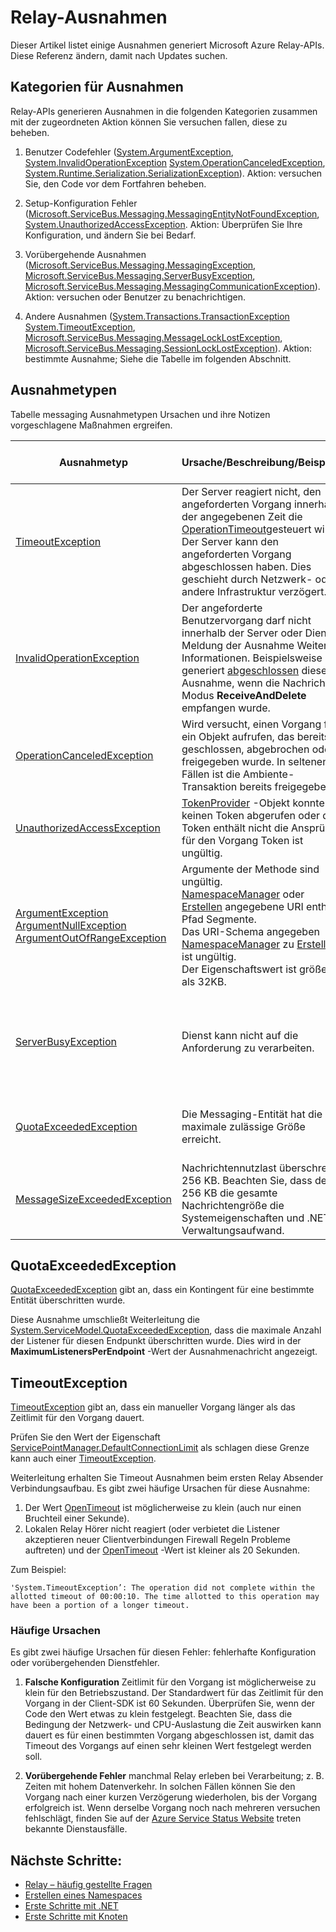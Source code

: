 <properties 
    pageTitle="Relay Ausnahmen | Microsoft Azure"
    description="Liste der Relay-Ausnahmen und vorgeschlagene Aktionen."
    services="service-bus"
    documentationCenter="na"
    authors="jtaubensee"
    manager="timlt"
    editor="tysonn" />
<tags 
    ms.service="service-bus"
    ms.devlang="na"
    ms.topic="article"
    ms.tgt_pltfrm="na"
    ms.workload="na"
    ms.date="10/28/2016"
    ms.author="jotaub" />

# <a name="relay-exceptions"></a>Relay-Ausnahmen

Dieser Artikel listet einige Ausnahmen generiert Microsoft Azure Relay-APIs. Diese Referenz ändern, damit nach Updates suchen.

## <a name="exception-categories"></a>Kategorien für Ausnahmen

Relay-APIs generieren Ausnahmen in die folgenden Kategorien zusammen mit der zugeordneten Aktion können Sie versuchen fallen, diese zu beheben.

1.  Benutzer Codefehler ([System.ArgumentException](https://msdn.microsoft.com/library/system.argumentexception.aspx), [System.InvalidOperationException](https://msdn.microsoft.com/library/system.invalidoperationexception.aspx) [System.OperationCanceledException](https://msdn.microsoft.com/library/system.operationcanceledexception.aspx), [System.Runtime.Serialization.SerializationException](https://msdn.microsoft.com/library/system.runtime.serialization.serializationexception.aspx)). Aktion: versuchen Sie, den Code vor dem Fortfahren beheben.

2.  Setup-Konfiguration Fehler ([Microsoft.ServiceBus.Messaging.MessagingEntityNotFoundException](https://msdn.microsoft.com/library/azure/microsoft.servicebus.messaging.messagingentitynotfoundexception.aspx), [System.UnauthorizedAccessException](https://msdn.microsoft.com/library/system.unauthorizedaccessexception.aspx). Aktion: Überprüfen Sie Ihre Konfiguration, und ändern Sie bei Bedarf.

3.  Vorübergehende Ausnahmen ([Microsoft.ServiceBus.Messaging.MessagingException](https://msdn.microsoft.com/library/azure/microsoft.servicebus.messaging.messagingexception.aspx), [Microsoft.ServiceBus.Messaging.ServerBusyException](https://msdn.microsoft.com/library/azure/microsoft.servicebus.messaging.serverbusyexception.aspx), [Microsoft.ServiceBus.Messaging.MessagingCommunicationException](https://msdn.microsoft.com/library/azure/microsoft.servicebus.messaging.messagingcommunicationexception.aspx)). Aktion: versuchen oder Benutzer zu benachrichtigen.

4.  Andere Ausnahmen ([System.Transactions.TransactionException](https://msdn.microsoft.com/library/system.transactions.transactionexception.aspx) [System.TimeoutException](https://msdn.microsoft.com/library/system.timeoutexception.aspx), [Microsoft.ServiceBus.Messaging.MessageLockLostException](https://msdn.microsoft.com/library/azure/microsoft.servicebus.messaging.messagelocklostexception.aspx), [Microsoft.ServiceBus.Messaging.SessionLockLostException](https://msdn.microsoft.com/library/azure/microsoft.servicebus.messaging.sessionlocklostexception.aspx)). Aktion: bestimmte Ausnahme; Siehe die Tabelle im folgenden Abschnitt. 

## <a name="exception-types"></a>Ausnahmetypen

Tabelle messaging Ausnahmetypen Ursachen und ihre Notizen vorgeschlagene Maßnahmen ergreifen.

| **Ausnahmetyp**                                                                                                                                                                                                                                                                                | **Ursache/Beschreibung/Beispiele**                                                                                                                                                                                                                                                                                                                                                                                                                                                                                                                                                                                                                 | **Empfohlene Aktion**                                                                                                                                                                                                                                                                                                                                                                                                          | **Beachten Sie bei der automatischen/sofortige Wiederholung**                                                                                             |
|-----------------------------------------------------------------------------------------------------------------------------------------------------------------------------------------------------------------------------------------------------------------------------------------------|--------------------------------------------------------------------------------------------------------------------------------------------------------------------------------------------------------------------------------------------------------------------------------------------------------------------------------------------------------------------------------------------------------------------------------------------------------------------------------------------------------------------------------------------------------------------------------------------------------------------------------------------|---------------------------------------------------------------------------------------------------------------------------------------------------------------------------------------------------------------------------------------------------------------------------------------------------------------------------------------------------------------------------------------------------------------------------|-------------------------------------------------------------------------------------------------------------------------------|
| [TimeoutException](https://msdn.microsoft.com/library/system.timeoutexception.aspx)                                                                                                                                                                                                           | Der Server reagiert nicht, den angeforderten Vorgang innerhalb der angegebenen Zeit die [OperationTimeout](https://msdn.microsoft.com/library/azure/microsoft.servicebus.messaging.messagingfactorysettings.operationtimeout.aspx)gesteuert wird. Der Server kann den angeforderten Vorgang abgeschlossen haben. Dies geschieht durch Netzwerk- oder andere Infrastruktur verzögert.                                                                                                                                                                                                                                                                   | Überprüfen des Systemstatus für Konsistenz und ggf. wiederholen. [Timeout Ausnahmen](#timeoutexception)anzeigen                                                                                                                                                                                                                                                                                                                                                           | In einigen Fällen möglicherweise wiederholen Hilfe; Wiederholungslogik Code hinzufügen.                                                                      |
| [InvalidOperationException](https://msdn.microsoft.com/library/system.invalidoperationexception.aspx)                                                                                                                                                                                         | Der angeforderte Benutzervorgang darf nicht innerhalb der Server oder Dienst. Meldung der Ausnahme Weitere Informationen. Beispielsweise generiert [abgeschlossen](https://msdn.microsoft.com/library/azure/microsoft.servicebus.messaging.brokeredmessage.complete.aspx) diese Ausnahme, wenn die Nachricht im Modus **ReceiveAndDelete** empfangen wurde.                                                                                                                                                                                                                                                                                                     | Überprüfen Sie den Code und die Dokumentation. Stellen Sie sicher, dass der Vorgang gültig ist.                                                                                                                                                                                                                                                                                                                                         | Wiederholung ist nicht hilfreich.                                                                                                          |
| [OperationCanceledException](https://msdn.microsoft.com/library/system.operationcanceledexception.aspx)                                                                                                                                                                                       | Wird versucht, einen Vorgang für ein Objekt aufrufen, das bereits geschlossen, abgebrochen oder freigegeben wurde. In seltenen Fällen ist die Ambiente-Transaktion bereits freigegeben.                                                                                                                                                                                                                                                                                                                                                                                                                                                                       | Überprüfen Sie den Code, und stellen Sie sicher, dass es nicht auf einem freigegebenen Objekts aufruft.                                                                                                                                                                                                                                                                                                                                          | Wiederholung ist nicht hilfreich.                                                                                                          |
| [UnauthorizedAccessException](https://msdn.microsoft.com/library/system.unauthorizedaccessexception.aspx)                                                                                                                                                                                     | [TokenProvider](https://msdn.microsoft.com/library/azure/microsoft.servicebus.tokenprovider.aspx) -Objekt konnte keinen Token abgerufen oder das Token enthält nicht die Ansprüche für den Vorgang Token ist ungültig.                                                                                                                                                                                                                                                                                                                                                                                                  | Stellen Sie sicher, dass der Tokenanbieter mit den richtigen Werten erstellt wird. Überprüfen Sie die Konfiguration des Zugriffssteuerungsdiensts.                                                                                                                                                                                                                                                                                                   | In einigen Fällen möglicherweise wiederholen Hilfe; Wiederholungslogik Code hinzufügen.                                                                      |
| [ArgumentException](https://msdn.microsoft.com/library/system.argumentexception.aspx)<br /> [ArgumentNullException](https://msdn.microsoft.com/library/system.argumentnullexception.aspx)<br />[ArgumentOutOfRangeException](https://msdn.microsoft.com/library/system.argumentoutofrangeexception.aspx) | Argumente der Methode sind ungültig.<br /> [NamespaceManager](https://msdn.microsoft.com/library/azure/microsoft.servicebus.namespacemanager.aspx) oder [Erstellen](https://msdn.microsoft.com/library/azure/microsoft.servicebus.messaging.messagingfactory.create.aspx) angegebene URI enthält Pfad Segmente.<br /> Das URI-Schema angegeben [NamespaceManager](https://msdn.microsoft.com/library/azure/microsoft.servicebus.namespacemanager.aspx) zu [Erstellen](https://msdn.microsoft.com/library/azure/microsoft.servicebus.messaging.messagingfactory.create.aspx) ist ungültig. <br />Der Eigenschaftswert ist größer als 32KB. | Überprüfen Sie den aufrufenden Code und sicherstellen Sie, dass die Argumente korrekt sind.                                                                                                                                                                                                                                                                                                                                                           | Wiederholung ist nicht hilfreich.                                                                                                          |
| [ServerBusyException](https://msdn.microsoft.com/library/azure/microsoft.servicebus.messaging.serverbusyexception.aspx)                                                                                                                                                                       | Dienst kann nicht auf die Anforderung zu verarbeiten.                                                                                                                                                                                                                                                                                                                                                                                                                                                                                                                                                                                   | Clients kann einen Zeitraum warten und wiederholen Sie den Vorgang.                                                                                                                                                                                                                                                                                                                                                           | Client kann nach einem bestimmten Intervall wiederholen. Ergibt eine Wiederholung in eine andere Ausnahme überprüfen Sie Wiederholungsverhalten dieser Ausnahme. |
| [QuotaExceededException](https://msdn.microsoft.com/library/azure/microsoft.servicebus.messaging.quotaexceededexception.aspx)                                                                                                                                                                 | Die Messaging-Entität hat die maximale zulässige Größe erreicht.                                                                                                                                                                                                                                                                                                                                                                                                                                                                                                                                                                               | Speicherplatz in der Entität von Nachrichten von der Entität oder die Unterwarteschlangen empfangen. [QuotaExceededException](#quotaexceededexception)anzeigen                                                                                                                                                                                                                                                                                                                                      | Wiederholungsversuch kann hilfreich sein, wenn Nachrichten in der Zwischenzeit entfernt wurden.                                                               |
| [MessageSizeExceededException](https://msdn.microsoft.com/library/azure/microsoft.servicebus.messaging.messagesizeexceededexception.aspx)                                                                                                                                                     | Nachrichtennutzlast überschreitet 256 KB. Beachten Sie, dass der 256 KB die gesamte Nachrichtengröße die Systemeigenschaften und .NET Verwaltungsaufwand.                                                                                                                                                                                                                                                                                                                                                                                                                                                                                   | Verringern Sie die Größe der Nachrichtennutzlast, und wiederholen Sie den Vorgang.                                                                                                                                                                                                                                                                                                                                                         | Wiederholung ist nicht hilfreich.                                                                                                          |

## <a name="quotaexceededexception"></a>QuotaExceededException

[QuotaExceededException](https://msdn.microsoft.com/library/azure/microsoft.servicebus.messaging.quotaexceededexception.aspx) gibt an, dass ein Kontingent für eine bestimmte Entität überschritten wurde.

Diese Ausnahme umschließt Weiterleitung die [System.ServiceModel.QuotaExceededException](https://msdn.microsoft.com/library/system.servicemodel.quotaexceededexception.aspx), dass die maximale Anzahl der Listener für diesen Endpunkt überschritten wurde. Dies wird in der **MaximumListenersPerEndpoint** -Wert der Ausnahmenachricht angezeigt.

## <a name="timeoutexception"></a>TimeoutException 

[TimeoutException](https://msdn.microsoft.com/library/system.timeoutexception.aspx) gibt an, dass ein manueller Vorgang länger als das Zeitlimit für den Vorgang dauert. 

Prüfen Sie den Wert der Eigenschaft [ServicePointManager.DefaultConnectionLimit](https://msdn.microsoft.com/library/system.net.servicepointmanager.defaultconnectionlimit) als schlagen diese Grenze kann auch einer [TimeoutException](https://msdn.microsoft.com/library/system.timeoutexception.aspx).

Weiterleitung erhalten Sie Timeout Ausnahmen beim ersten Relay Absender Verbindungsaufbau. Es gibt zwei häufige Ursachen für diese Ausnahme:

1. Der Wert [OpenTimeout](https://msdn.microsoft.com/library/wcf.opentimeout.aspx) ist möglicherweise zu klein (auch nur einen Bruchteil einer Sekunde).
2. Lokalen Relay Hörer nicht reagiert (oder verbietet die Listener akzeptieren neuer Clientverbindungen Firewall Regeln Probleme auftreten) und der [OpenTimeout](https://msdn.microsoft.com/library/wcf.opentimeout.aspx) -Wert ist kleiner als 20 Sekunden.

Zum Beispiel:

```
'System.TimeoutException’: The operation did not complete within the allotted timeout of 00:00:10. The time allotted to this operation may have been a portion of a longer timeout.
```

### <a name="common-causes"></a>Häufige Ursachen

Es gibt zwei häufige Ursachen für diesen Fehler: fehlerhafte Konfiguration oder vorübergehenden Dienstfehler.

1. **Falsche Konfiguration** 
    Zeitlimit für den Vorgang ist möglicherweise zu klein für den Betriebszustand. Der Standardwert für das Zeitlimit für den Vorgang in der Client-SDK ist 60 Sekunden. Überprüfen Sie, wenn der Code den Wert etwas zu klein festgelegt. Beachten Sie, dass die Bedingung der Netzwerk- und CPU-Auslastung die Zeit auswirken kann dauert es für einen bestimmten Vorgang abgeschlossen ist, damit das Timeout des Vorgangs auf einen sehr kleinen Wert festgelegt werden soll.

2. **Vorübergehende Fehler** 
    manchmal Relay erleben bei Verarbeitung; z. B. Zeiten mit hohem Datenverkehr. In solchen Fällen können Sie den Vorgang nach einer kurzen Verzögerung wiederholen, bis der Vorgang erfolgreich ist. Wenn derselbe Vorgang noch nach mehreren versuchen fehlschlägt, finden Sie auf der [Azure Service Status Website](https://azure.microsoft.com/status/) treten bekannte Dienstausfälle.

## <a name="next-steps"></a>Nächste Schritte:

- [Relay – häufig gestellte Fragen](relay-faq.md)
- [Erstellen eines Namespaces](relay-create-namespace-portal.md)
- [Erste Schritte mit .NET](relay-hybrid-connections-dotnet-get-started.md)
- [Erste Schritte mit Knoten](relay-hybrid-connections-node-get-started.md)